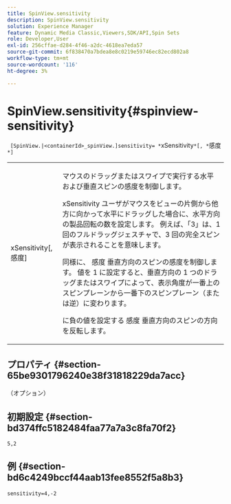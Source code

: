 ```yaml
---
title: SpinView.sensitivity
description: SpinView.sensitivity
solution: Experience Manager
feature: Dynamic Media Classic,Viewers,SDK/API,Spin Sets
role: Developer,User
exl-id: 256cffae-d284-4f46-a2dc-4618ea7eda57
source-git-commit: 6f838470a7bdea8e8c0219e59746ec82ecd802a8
workflow-type: tm+mt
source-wordcount: '116'
ht-degree: 3%

---
```


# SpinView.sensitivity{#spinview-sensitivity}

` [SpinView.|<containerId>_spinView.]sensitivity= *`xSensitivity`*[, *`感度`*]`

<table id="table_18D47E7C6A2D4D68B94225CB621D5F7C"> 
 <tbody> 
  <tr> 
   <td colname="col1"> <p> <span class="codeph"><span class="varname"> xSensitivity</span>[, <span class="varname"> 感度</span>]</span> </p> </td> 
   <td colname="col2"> <p> マウスのドラッグまたはスワイプで実行する水平および垂直スピンの感度を制御します。 </p> <p> <span class="codeph"> xSensitivity</span> ユーザがマウスをビューの片側から他方に向かって水平にドラッグした場合に、水平方向の製品回転の数を設定します。 例えば、「3」は、1 回のフルドラッグジェスチャで、3 回の完全スピンが表示されることを意味します。 </p> <p>同様に、 <span class="codeph"> 感度</span> 垂直方向のスピンの感度を制御します。 値を 1 に設定すると、垂直方向の 1 つのドラッグまたはスワイプによって、表示角度が一番上のスピンプレーンから一番下のスピンプレーン（または逆）に変わります。 </p> <p>に負の値を設定する <span class="codeph"> 感度</span> 垂直方向のスピンの方向を反転します。 </p> </td> 
  </tr> 
 </tbody> 
</table>

## プロパティ {#section-65be9301796240e38f31818229da7acc}

（オプション）

## 初期設定 {#section-bd374ffc5182484faa77a7a3c8fa70f2}

`5,2`

## 例 {#section-bd6c4249bccf44aab13fee8552f5a8b3}

`sensitivity=4,-2`
